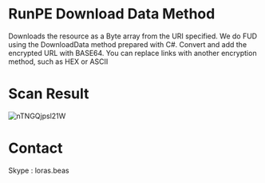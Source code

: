 # RunPE Download Data Method 

Downloads the resource as a Byte array from the URI specified.
We do FUD using the DownloadData method prepared with C#.
Convert and add the encrypted URL with BASE64. You can replace links with another encryption method, such as HEX or ASCII

# Scan Result

![nTNGQjpsl21W](https://user-images.githubusercontent.com/67174288/152093775-87eff98e-934d-4694-b4e0-c4113ab944b0.png)

# Contact

Skype : loras.beas

